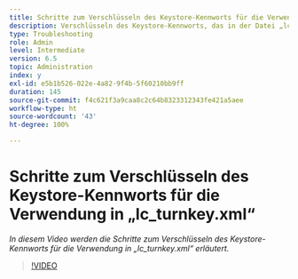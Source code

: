 ```yaml
---
title: Schritte zum Verschlüsseln des Keystore-Kennworts für die Verwendung in „lc_turnkey.xml“
description: Verschlüsseln des Keystore-Kennworts, das in der Datei „lc_turnkey.xml“ konfiguriert werden soll
type: Troubleshooting
role: Admin
level: Intermediate
version: 6.5
topic: Administration
index: y
exl-id: e5b1b526-022e-4a82-9f4b-5f60210bb9ff
duration: 145
source-git-commit: f4c621f3a9caa8c2c64b8323312343fe421a5aee
workflow-type: ht
source-wordcount: '43'
ht-degree: 100%

---
```


# Schritte zum Verschlüsseln des Keystore-Kennworts für die Verwendung in „lc_turnkey.xml“

*In diesem Video werden die Schritte zum Verschlüsseln des Keystore-Kennworts für die Verwendung in „lc_turnkey.xml“ erläutert.*

>[!VIDEO](https://video.tv.adobe.com/v/335538?quality=12&learn=on)
